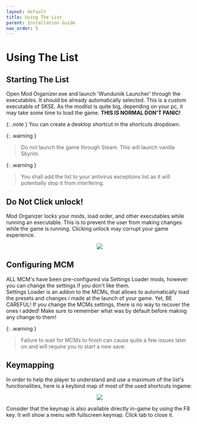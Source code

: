 ```yaml
---
layout: default
title: Using The List
parent: Installation Guide
nav_order: 5
---
```


# Using The List

## Starting The List

Open Mod Organizer.exe and launch 'Wunduniik Launcher' through the executables. It should be already automatically selected. This is a custom executable of SKSE. As the modlist is quite big, depending on your pc, it may take some time to load the game. **THIS IS NORMAL DON'T PANIC!** 

{: .note } You can create a desktop shortcut in the shortcuts dropdown.

{: .warning }
> Do not launch the game through Steam. This will launch vanilla Skyrim.

{: .warning }
> You shall add the list to your antivirus exceptions list as it will potentially stop it from interfering.

## Do Not Click unlock!

Mod Organizer locks your mods, load order, and other executables while running an executable. This is to prevent the user from making changes while the game is running. Clicking unlock may corrupt your game experience.
<p align="center">
  <img src="https://static.wixstatic.com/media/579922_759ba8cb37d24e70a7c3d152be495966~mv2.png/v1/fill/w_600,h_145,al_c,q_85,usm_0.66_1.00_0.01,enc_avif,quality_auto/592328821afaaf40c7506837f3347acc33a350e7a67ce8a06a2dbccca943e4e6.png">
</p>

## Configuring MCM

ALL MCM's have been pre-configured via Settings Loader mods, however you can change the settings if you don't like them.  
Settings Loader is an addon to the MCMs, that allows to automatically load the presets and changes i made at the launch of your game. Yet, BE CAREFUL! If you change the MCMs settings, there is no way to recover the ones i added! Make sure to remember what was by default before making any change to them!

{: .warning }
> Failure to wait for MCMs to finish can cause quite a few issues later on and will require you to start a new save.

## Keymapping

In order to help the player to understand and use a maximum of the list's functionalities, here is a keybind map of most of the used shortcuts ingame:
<p align="center">
  <img src="https://static.wixstatic.com/media/579922_c4ff17623e75454fb3686b5ab9b850a9~mv2.png/v1/fill/w_906,h_354,al_c,q_85,usm_0.66_1.00_0.01,enc_avif,quality_auto/keyboard-layout.png">
</p>

Consider that the keymap is also available directly in-game by using the F8 key. It will show a menu with fullscreen keymap. Click tab to close it.
